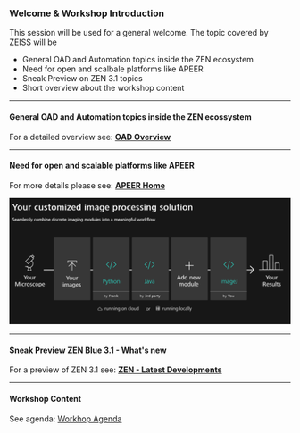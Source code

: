 ### Welcome & Workshop Introduction

This session will be used for a general welcome. The topic covered by ZEISS will be

* General OAD and Automation topics inside the ZEN ecosystem
* Need for open and scalbale platforms like APEER
* Sneak Preview on ZEN 3.1 topics
* Short overview about the workshop content

***

#### General OAD and Automation topics inside the ZEN ecossystem

For a detailed overview see: **[OAD Overview](https://github.com/zeiss-microscopy/OAD/blob/master/ZEN_Open_Application_Development_OAD_GitHub.pdf)**

***

#### Need for open and scalable platforms like APEER

For more details please see: **[APEER Home](https://www.apeer.com/home/)**

![APEER - Platform](apeer_platform.png)

***

#### Sneak Preview ZEN Blue 3.1 - What's new

For a preview of ZEN 3.1 see: **[ZEN - Latest Developments](https://github.com/zeiss-microscopy/OAD/tree/master/Workshops/2019_MIAP_Zeiss_OAD/02_latest_developments_in_image_analysis_machine_learning)**

***

#### Workshop Content

See agenda: [Workhop Agenda](/Workshops/2019_MIAP_Zeiss_OAD/README.md)